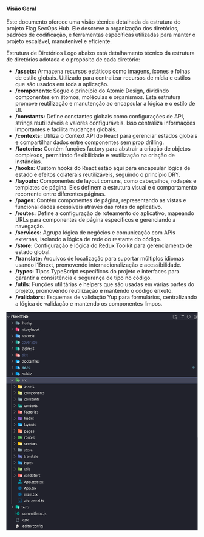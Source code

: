 #### Visão Geral

Este documento oferece uma visão técnica detalhada da estrutura do projeto Flag SecOps Hub. Ele descreve a organização dos diretórios, padrões de codificação, e ferramentas específicas utilizadas para manter o projeto escalável, manutenível e eficiente.

Estrutura de Diretórios
Logo abaixo está detalhamento técnico da estrutura de diretórios adotada e o propósito de cada diretório:

- **/assets:** Armazena recursos estáticos como imagens, ícones e folhas de estilo globais. Utilizado para centralizar recursos de mídia e estilos que são usados em toda a aplicação.
- **/components:** Segue o princípio do Atomic Design, dividindo componentes em átomos, moléculas e organismos. Esta estrutura promove reutilização e manutenção ao encapsular a lógica e o estilo de UI.
- **/constants:** Define constantes globais como configurações de API, strings reutilizáveis e valores configuráveis. Isso centraliza informações importantes e facilita mudanças globais.
- **/contexts:** Utiliza o Context API do React para gerenciar estados globais e compartilhar dados entre componentes sem prop drilling.
- **/factories:** Contém funções factory para abstrair a criação de objetos complexos, permitindo flexibilidade e reutilização na criação de instâncias.
- **/hooks:** Custom hooks do React estão aqui para encapsular lógica de estado e efeitos colaterais reutilizáveis, seguindo o princípio DRY.
- **/layouts:** Componentes de layout comuns, como cabeçalhos, rodapés e templates de página. Eles definem a estrutura visual e o comportamento recorrente entre diferentes páginas.
- **/pages:** Contém componentes de página, representando as vistas e funcionalidades acessíveis através das rotas do aplicativo.
- **/routes:** Define a configuração de roteamento do aplicativo, mapeando URLs para componentes de página específicos e gerenciando a navegação.
- **/services:** Agrupa lógica de negócios e comunicação com APIs externas, isolando a lógica de rede do restante do código.
- **/store:** Configuração e lógica do Redux Toolkit para gerenciamento de estado global.
- **/translate:** Arquivos de localização para suportar múltiplos idiomas usando i18next, promovendo internacionalização e acessibilidade.
- **/types:** Tipos TypeScript específicos do projeto e interfaces para garantir a consistência e segurança de tipo no código.
- **/utils:** Funções utilitárias e helpers que são usadas em várias partes do projeto, promovendo reutilização e mantendo o código enxuto.
- **/validators:** Esquemas de validação Yup para formulários, centralizando a lógica de validação e mantendo os componentes limpos.

![estrutura](../images/estrutura.png)
